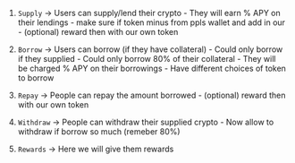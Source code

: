 1. `Supply` -> Users can supply/lend their crypto 
                - They will earn % APY on their lendings 
                - make sure if token minus from ppls wallet and add in our 
                - (optional) reward then with our own token

2. `Borrow` -> Users can borrow (if they have collateral) 
                - Could only borrow if they supplied 
                - Could only borrow 80% of their collateral
                - They will be charged % APY on their borrowings
                - Have different choices of token to borrow

3. `Repay` -> People can repay the amount borrowed
                - (optional) reward then with our own token

4. `Withdraw` -> People can withdraw their supplied crypto
                - Now allow to withdraw if borrow so much (remeber 80%)

5. `Rewards` -> Here we will give them rewards